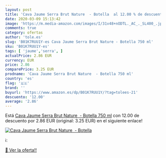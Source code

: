 ```yaml
---
layout: post
title: 'Cava Jaume Serra Brut Nature  - Botella  al 12.00 % de descuento'
date: 2020-03-09 15:13:42
image: 'https://m.media-amazon.com/images/I/31v48+nODTL._AC_._SL400_.jpg'
comments: true
category: ofertas
author: 'tole.es'
slug: 'B01K7RUU1Y-es Cava Jaume Serra Brut Nature - Botella 750 ml'
sku: 'B01K7RUU1Y-es'
tags: [ 'jaume','serra', ]
actualPrice: 2.86 EUR
currency: EUR
price: 2.86
comparePrice: 3.25 EUR
prodname: 'Cava Jaume Serra Brut Nature  - Botella 750 ml'
country: 'es'
flag: '🇪🇸'
brand: ''
buyurl: 'https://www.amazon.es/dp/B01K7RUU1Y/?tag=tolees-21'
descuento: '12.00'
average: '2.86'
---
```


Está [Cava Jaume Serra Brut Nature  - Botella 750 ml](https://www.amazon.es/dp/B01K7RUU1Y/?tag=tolees-21) con 12.00 de descuento por 2.86 EUR (original: 3.25 EUR) en el siguiente enlace!

[![Cava Jaume Serra Brut Nature  - Botella ](https://m.media-amazon.com/images/I/31v48+nODTL._AC_._SL400_.jpg)](https://www.amazon.es/dp/B01K7RUU1Y/?tag=tolees-21)

ℹ️:


[🛒 Ver la oferta!!](https://www.amazon.es/dp/B01K7RUU1Y/?tag=tolees-21)
